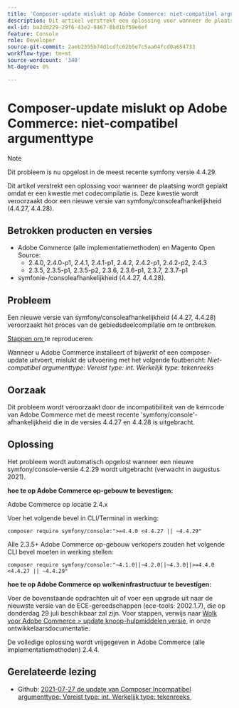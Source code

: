 ```yaml
---
title: 'Composer-update mislukt op Adobe Commerce: niet-compatibel argumenttype'
description: Dit artikel verstrekt een oplossing voor wanneer de plaatsing wordt geplakt omdat er een kwestie met codecompilatie is. Deze kwestie wordt veroorzaakt door een nieuwe versie van symfony/consoleafhankelijkheid (4.4.27, 4.4.28).
exl-id: ba2dd229-29f6-43e2-9467-8bd1bf59e6ef
feature: Console
role: Developer
source-git-commit: 2aeb2355b74d1cdfc62b5e7c5aa04fcd0a654733
workflow-type: tm+mt
source-wordcount: '348'
ht-degree: 0%

---
```


# Composer-update mislukt op Adobe Commerce: niet-compatibel argumenttype

>[!NOTE]
>
>Dit probleem is nu opgelost in de meest recente symfony versie 4.4.29.

Dit artikel verstrekt een oplossing voor wanneer de plaatsing wordt geplakt omdat er een kwestie met codecompilatie is. Deze kwestie wordt veroorzaakt door een nieuwe versie van symfony/consoleafhankelijkheid (4.4.27, 4.4.28).

## Betrokken producten en versies

* Adobe Commerce (alle implementatiemethoden) en Magento Open Source:
   * 2.4.0, 2.4.0-p1, 2.4.1, 2.4.1-p1, 2.4.2, 2.4.2-p1, 2.4.2-p2, 2.4.3
   * 2.3.5, 2.3.5-p1, 2.3.5-p2, 2.3.6, 2.3.6-p1, 2.3.7, 2.3.7-p1
* symfonie-/consoleafhankelijkheid (4.4.27, 4.4.28).

## Probleem

Een nieuwe versie van symfony/consoleafhankelijkheid (4.4.27, 4.4.28) veroorzaakt het proces van de gebiedsdeelcompilatie om te ontbreken.

<u> Stappen om </u> te reproduceren:

Wanneer u Adobe Commerce installeert of bijwerkt of een composer-update uitvoert, mislukt de uitvoering met het volgende foutbericht:
*Niet-compatibel argumenttype: Vereist type: int. Werkelijk type: tekenreeks*

## Oorzaak

Dit probleem wordt veroorzaakt door de incompatibiliteit van de kerncode van Adobe Commerce met de meest recente &#39;symfony/console&#39;-afhankelijkheid die in de versies 4.4.27 en 4.4.28 is uitgebracht.

## Oplossing

Het probleem wordt automatisch opgelost wanneer een nieuwe symfony/console-versie 4.2.29 wordt uitgebracht (verwacht in augustus 2021).

**hoe te op Adobe Commerce op-gebouw te bevestigen:**

Adobe Commerce op locatie 2.4.x

Voer het volgende bevel in CLI/Terminal in werking:

``composer require symfony/console:">=4.4.0 <4.4.27 || ~4.4.29"``

Alle 2.3.5+ Adobe Commerce op-gebouw verkopers zouden het volgende CLI bevel moeten in werking stellen:

``composer require symfony/console:"~4.1.0||~4.2.0||~4.3.0||>=4.4.0 <4.4.27 || ~4.4.29"``

**hoe te op Adobe Commerce op wolkeninfrastructuur te bevestigen:**

Voer de bovenstaande opdrachten uit of voer een upgrade uit naar de nieuwste versie van de ECE-gereedschappen (ece-tools: 2002.1.7), die op donderdag 29 juli beschikbaar zal zijn. Voor stappen, verwijs naar [&#x200B; Wolk voor Adobe Commerce > update knoop-hulpmiddelen versie &#x200B;](https://experienceleague.adobe.com/nl/docs/commerce-cloud-service/user-guide/dev-tools/ece-tools/update-package) in onze ontwikkelaarsdocumentatie.

De volledige oplossing wordt vrijgegeven in Adobe Commerce (alle implementatiemethoden) 2.4.4.

## Gerelateerde lezing

* Github: [&#x200B; 2021-07-27 de update van Composer Incompatibel argumenttype: Vereist type: int. Werkelijk type: tekenreeks &#x200B;](https://github.com/magento/magento2/issues/33595)
